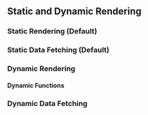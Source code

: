 ## Static and Dynamic Rendering

### Static Rendering (Default)
### Static Data Fetching (Default)
### Dynamic Rendering
#### Dynamic Functions
### Dynamic Data Fetching
